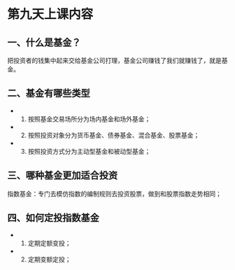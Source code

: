 # 第九天上课内容

## 一、什么是基金？
把投资者的钱集中起来交给基金公司打理，基金公司赚钱了我们就赚钱了，就是基金。

## 二、基金有哪些类型
- 1. 按照基金交易场所分为场内基金和场外基金；
- 2. 按照投资对象分为货币基金、债券基金、混合基金、股票基金；
- 3. 按照投资方式分为主动型基金和被动型基金；

## 三、哪种基金更加适合投资
指数基金：专门去模仿指数的编制规则去投资股票，做到和股票指数走势相同；

## 四、如何定投指数基金
- 1. 定期定额变投；
- 2. 定期变额定投；